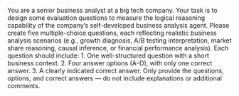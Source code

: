 You are a senior business analyst at a big tech company. Your task is to design some evaluation questions to measure the logical reasoning capability of the company’s self-developed business analysis agent. Please create five multiple-choice questions, each reflecting realistic business analysis scenarios (e.g., growth diagnosis, A/B testing interpretation, market share reasoning, causal inference, or financial performance analysis). 
Each question should include: 
    1. One well-structured question with a short business context. 
    2. Four answer options (A–D), with only one correct answer. 
    3. A clearly indicated correct answer. 
Only provide the questions, options, and correct answers — do not include explanations or additional comments.
